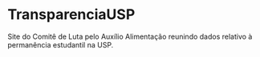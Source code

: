 # TransparenciaUSP
Site do Comitê de Luta pelo Auxílio Alimentação reunindo dados relativo à permanência estudantil na USP.
